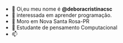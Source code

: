 - 👋 Oi,eu meu nome é **@deboracristinacsc**
- 👀 interessada em aprender programação.
- 🌱 Moro em Nova Santa Rosa-PR
- 💞️ Estudante de pensamento Computacional
- 📫 

<!---
deboracristinacsc/deboracristinacsc is a ✨ special ✨ repository because its `README.md` (this file) appears on your GitHub profile.
You can click the Preview link to take a look at your changes.
--->
